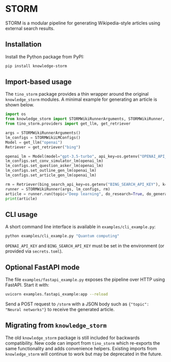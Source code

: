 # STORM

STORM is a modular pipeline for generating Wikipedia-style articles using external search results.

## Installation

Install the Python package from PyPI:

```bash
pip install knowledge-storm
```

## Import-based usage

The `tino_storm` package provides a thin wrapper around the original `knowledge_storm` modules.
A minimal example for generating an article is shown below.

```python
import os
from knowledge_storm import STORMWikiRunnerArguments, STORMWikiRunner, STORMWikiLMConfigs
from tino_storm.providers import get_llm, get_retriever

args = STORMWikiRunnerArguments()
lm_configs = STORMWikiLMConfigs()
Model = get_llm("openai")
Retriever = get_retriever("bing")

openai_lm = Model(model="gpt-3.5-turbo", api_key=os.getenv("OPENAI_API_KEY"))
lm_configs.set_conv_simulator_lm(openai_lm)
lm_configs.set_question_asker_lm(openai_lm)
lm_configs.set_outline_gen_lm(openai_lm)
lm_configs.set_article_gen_lm(openai_lm)

rm = Retriever(bing_search_api_key=os.getenv("BING_SEARCH_API_KEY"), k=args.search_top_k)
runner = STORMWikiRunner(args, lm_configs, rm)
article = runner.run(topic="Deep learning", do_research=True, do_generate_outline=True, do_generate_article=True)
print(article)
```

## CLI usage

A short command line interface is available in `examples/cli_example.py`:

```bash
python examples/cli_example.py "Quantum computing"
```

`OPENAI_API_KEY` and `BING_SEARCH_API_KEY` must be set in the environment (or provided via `secrets.toml`).


## Optional FastAPI mode

The file `examples/fastapi_example.py` exposes the pipeline over HTTP using FastAPI. Start it with:

```bash
uvicorn examples.fastapi_example:app --reload
```

Send a POST request to `/storm` with a JSON body such as `{"topic": "Neural networks"}` to receive the generated article.


## Migrating from `knowledge_storm`

The old `knowledge_storm` package is still included for backwards compatibility.
New code can import from `tino_storm` which re-exports the same functionality and adds convenience helpers.
Existing imports from `knowledge_storm` will continue to work but may be deprecated in the future.
